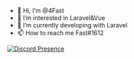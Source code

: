- 👋 Hi, I’m @4Fast
- 👀 I’m interested in Laravel&Vue
- 🌱 I’m currently developing with Laravel
- 📫 How to reach me Fast#1612

[![Discord Presence](https://lanyard.cnrad.dev/api/308087335873019905)](https://discord.com/users/308087335873019905)

<!---
4Fast/4Fast is a ✨ special ✨ repository because its `README.md` (this file) appears on your GitHub profile.
You can click the Preview link to take a look at your changes.
--->
